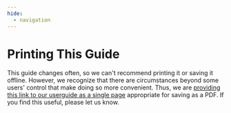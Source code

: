 ```yaml
---
hide:
  - navigation
---
```


# Printing This Guide

This guide changes often, so we can't recommend printing it or saving it offline. However, we recognize that there are 
circumstances beyond some users' control that make doing so more convenient. Thus, we are [providing this link to our 
userguide as a single page](../print_page/) appropriate for saving as a PDF. If you find this useful, please let us know. 
